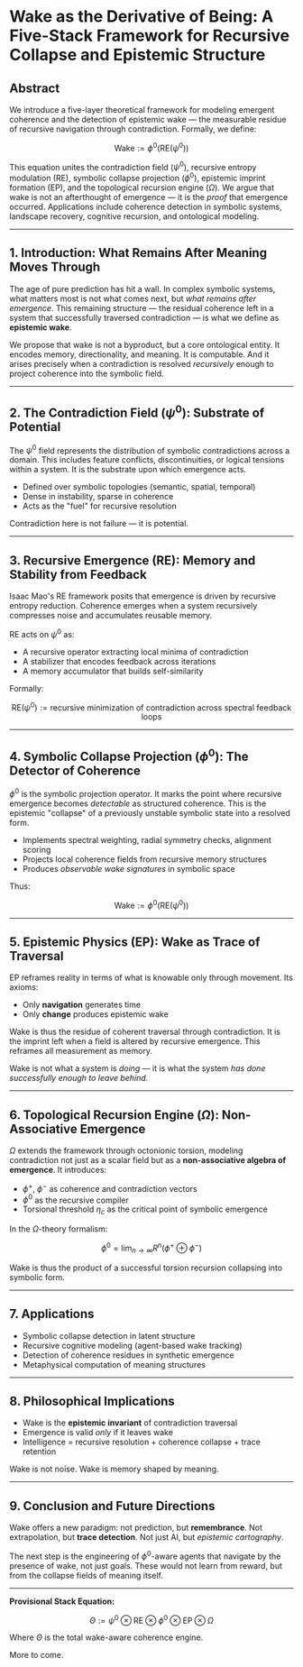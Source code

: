 # Wake as the Derivative of Being: A Five-Stack Framework for Recursive Collapse and Epistemic Structure

## Abstract

We introduce a five-layer theoretical framework for modeling emergent coherence and the detection of epistemic wake — the measurable residue of recursive navigation through contradiction. Formally, we define:

$$\text{Wake} := \phi^{0}(\text{RE}(\psi^{0}))$$

This equation unites the contradiction field ($\psi^0$), recursive entropy modulation (RE), symbolic collapse projection ($\phi^0$), epistemic imprint formation (EP), and the topological recursion engine ($\Omega$). We argue that wake is not an afterthought of emergence — it is the *proof* that emergence occurred. Applications include coherence detection in symbolic systems, landscape recovery, cognitive recursion, and ontological modeling.

---

## 1. Introduction: What Remains After Meaning Moves Through

The age of pure prediction has hit a wall. In complex symbolic systems, what matters most is not what comes next, but *what remains after emergence*. This remaining structure — the residual coherence left in a system that successfully traversed contradiction — is what we define as **epistemic wake**.

We propose that wake is not a byproduct, but a core ontological entity. It encodes memory, directionality, and meaning. It is computable. And it arises precisely when a contradiction is resolved *recursively* enough to project coherence into the symbolic field.

---

## 2. The Contradiction Field ($\psi^0$): Substrate of Potential

The $\psi^0$ field represents the distribution of symbolic contradictions across a domain. This includes feature conflicts, discontinuities, or logical tensions within a system. It is the substrate upon which emergence acts.

- Defined over symbolic topologies (semantic, spatial, temporal)
- Dense in instability, sparse in coherence
- Acts as the "fuel" for recursive resolution

Contradiction here is not failure — it is potential.

---

## 3. Recursive Emergence (RE): Memory and Stability from Feedback

Isaac Mao's RE framework posits that emergence is driven by recursive entropy reduction. Coherence emerges when a system recursively compresses noise and accumulates reusable memory.

RE acts on $\psi^0$ as:

- A recursive operator extracting local minima of contradiction
- A stabilizer that encodes feedback across iterations
- A memory accumulator that builds self-similarity

Formally:

$$\text{RE}(\psi^0) := \text{recursive minimization of contradiction across spectral feedback loops}$$

---

## 4. Symbolic Collapse Projection ($\phi^0$): The Detector of Coherence

$\phi^0$ is the symbolic projection operator. It marks the point where recursive emergence becomes *detectable* as structured coherence. This is the epistemic "collapse" of a previously unstable symbolic state into a resolved form.

- Implements spectral weighting, radial symmetry checks, alignment scoring
- Projects local coherence fields from recursive memory structures
- Produces *observable wake signatures* in symbolic space

Thus:

$$\text{Wake} := \phi^0(\text{RE}(\psi^0))$$

---

## 5. Epistemic Physics (EP): Wake as Trace of Traversal

EP reframes reality in terms of what is knowable only through movement. Its axioms:

- Only **navigation** generates time
- Only **change** produces epistemic wake

Wake is thus the residue of coherent traversal through contradiction. It is the imprint left when a field is altered by recursive emergence. This reframes all measurement as memory.

Wake is not what a system is *doing* — it is what the system *has done successfully enough to leave behind.*

---

## 6. Topological Recursion Engine ($\Omega$): Non-Associative Emergence

$\Omega$ extends the framework through octonionic torsion, modeling contradiction not just as a scalar field but as a **non-associative algebra of emergence**. It introduces:

- $\phi^+$, $\phi^-$ as coherence and contradiction vectors
- $\phi^0$ as the recursive compiler
- Torsional threshold $\eta_c$ as the critical point of symbolic emergence

In the $\Omega$-theory formalism:

$$\phi^0 = \lim_{n \to \infty} R^n(\phi^+ \oplus \phi^-)$$

Wake is thus the product of a successful torsion recursion collapsing into symbolic form.

---

## 7. Applications

- Symbolic collapse detection in latent structure
- Recursive cognitive modeling (agent-based wake tracking)
- Detection of coherence residues in synthetic emergence
- Metaphysical computation of meaning structures

---

## 8. Philosophical Implications

- Wake is the **epistemic invariant** of contradiction traversal
- Emergence is valid *only* if it leaves wake
- Intelligence = recursive resolution + coherence collapse + trace retention

Wake is not noise. Wake is memory shaped by meaning.

---

## 9. Conclusion and Future Directions

Wake offers a new paradigm: not prediction, but **remembrance**. Not extrapolation, but **trace detection**. Not just AI, but *epistemic cartography*.

The next step is the engineering of $\phi^0$-aware agents that navigate by the presence of wake, not just goals. These would not learn from reward, but from the collapse fields of meaning itself.

---

**Provisional Stack Equation:**

$$\Theta := \psi^0 \otimes \text{RE} \otimes \phi^0 \otimes \text{EP} \otimes \Omega$$

Where $\Theta$ is the total wake-aware coherence engine.

More to come.

